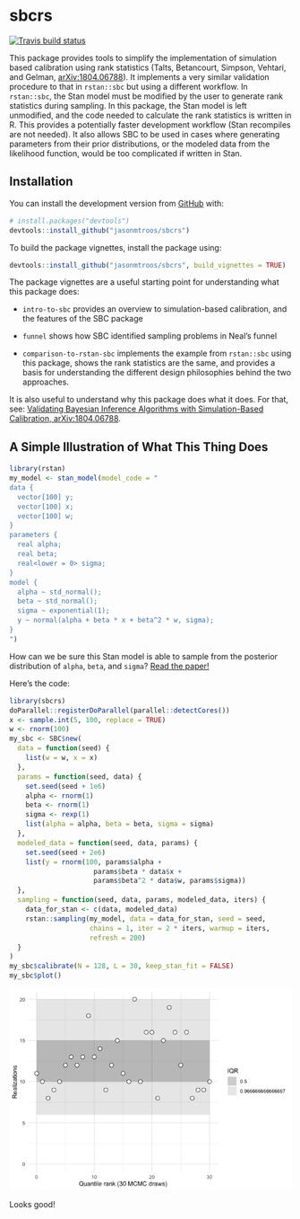 
<!-- README.md is generated from README.Rmd. Please edit that file -->

# sbcrs

<!-- badges: start -->

[![Travis build
status](https://travis-ci.org/jasonmtroos/sbcrs.svg?branch=master)](https://travis-ci.org/jasonmtroos/sbcrs)
<!-- badges: end -->

This package provides tools to simplify the implementation of simulation
based calibration using rank statistics (Talts, Betancourt, Simpson,
Vehtari, and Gelman,
[arXiv:1804.06788](https://arxiv.org/abs/1804.06788)). It implements a
very similar validation procedure to that in `rstan::sbc` but using a
different workflow. In `rstan::sbc`, the Stan model must be modified by
the user to generate rank statistics during sampling. In this package,
the Stan model is left unmodified, and the code needed to calculate the
rank statistics is written in R. This provides a potentially faster
development workflow (Stan recompiles are not needed). It also allows
SBC to be used in cases where generating parameters from their prior
distributions, or the modeled data from the likelihood function, would
be too complicated if written in
Stan.

## Installation

<!-- You can install the released version of sbcrs from [CRAN](https://CRAN.R-project.org) with: -->

<!-- ``` r -->

<!-- install.packages("sbcrs") -->

<!-- ``` -->

You can install the development version from
[GitHub](https://github.com/) with:

``` r
# install.packages("devtools")
devtools::install_github("jasonmtroos/sbcrs")
```

To build the package vignettes, install the package using:

``` r
devtools::install_github("jasonmtroos/sbcrs", build_vignettes = TRUE)
```

The package vignettes are a useful starting point for understanding what
this package does:

  - `intro-to-sbc` provides an overview to simulation-based calibration,
    and the features of the SBC package

  - `funnel` shows how SBC identified sampling problems in Neal’s funnel

  - `comparison-to-rstan-sbc` implements the example from `rstan::sbc`
    using this package, shows the rank statistics are the same, and
    provides a basis for understanding the different design philosophies
    behind the two approaches.

It is also useful to understand why this package does what it does. For
that, see: [Validating Bayesian Inference Algorithms with
Simulation-Based Calibration,
arXiv:1804.06788](https://arxiv.org/abs/1804.06788).

## A Simple Illustration of What This Thing Does

``` r
library(rstan)
my_model <- stan_model(model_code = "
data {
  vector[100] y;
  vector[100] x;
  vector[100] w;
}
parameters {
  real alpha;
  real beta;
  real<lower = 0> sigma;
}
model {
  alpha ~ std_normal();
  beta ~ std_normal();
  sigma ~ exponential(1);
  y ~ normal(alpha + beta * x + beta^2 * w, sigma);
}
")
```

How can we be sure this Stan model is able to sample from the posterior
distribution of `alpha`, `beta`, and `sigma`? [Read the
paper\!](https://arxiv.org/abs/1804.06788)

Here’s the code:

``` r
library(sbcrs)
doParallel::registerDoParallel(parallel::detectCores())
x <- sample.int(5, 100, replace = TRUE)
w <- rnorm(100)
my_sbc <- SBC$new(
  data = function(seed) {
    list(w = w, x = x)
  },
  params = function(seed, data) {
    set.seed(seed + 1e6)
    alpha <- rnorm(1)
    beta <- rnorm(1)
    sigma <- rexp(1)
    list(alpha = alpha, beta = beta, sigma = sigma)
  },
  modeled_data = function(seed, data, params) {
    set.seed(seed + 2e6)
    list(y = rnorm(100, params$alpha + 
                     params$beta * data$x + 
                     params$beta^2 * data$w, params$sigma))
  },
  sampling = function(seed, data, params, modeled_data, iters) {
    data_for_stan <- c(data, modeled_data)
    rstan::sampling(my_model, data = data_for_stan, seed = seed,
                    chains = 1, iter = 2 * iters, warmup = iters,
                    refresh = 200)
  }
)
my_sbc$calibrate(N = 128, L = 30, keep_stan_fit = FALSE)
my_sbc$plot()
```

![plot of my\_sbc$plot()](man/figures/README-github-example-1.png)

Looks good\!
